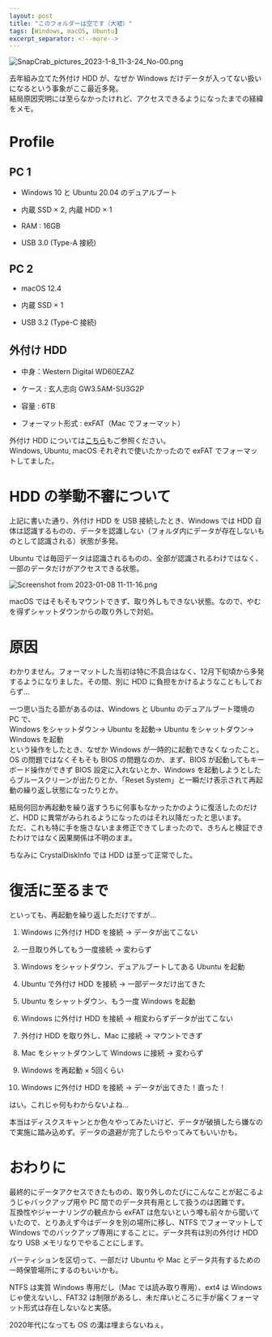 ```yaml
---
layout: post
title: "このフォルダーは空です（大嘘）"
tags: [Windows, macOS, Ubuntu]
excerpt_separator: <!--more-->
---
```


![SnapCrab_pictures_2023-1-8_11-3-24_No-00.png](..\..\..\assets\img\post\2023-01-08\SnapCrab_pictures_2023-1-8_11-3-24_No-00.png)

去年組み立てた外付け HDD が、なぜか Windows だけデータが入ってない扱いになるという事象がここ最近多発。  
結局原因究明には至らなかったけれど、アクセスできるようになったまでの経緯をメモ。

<!--more-->

# Profile

## PC 1

- Windows 10 と Ubuntu 20.04 のデュアルブート

- 内蔵 SSD × 2, 内蔵 HDD × 1

- RAM : 16GB

- USB 3.0 (Type-A 接続)

## PC 2

- macOS 12.4

- 内蔵 SSD × 1

- USB 3.2 (Type-C 接続)

## 外付け HDD

- 中身：Western Digital WD60EZAZ

- ケース : 玄人志向 GW3.5AM-SU3G2P

- 容量 : 6TB

- フォーマット形式 : exFAT（Mac でフォーマット）

外付け HDD については[こちら](https://blog.yotiosoft.com/2022/11/04/%E5%A4%96%E4%BB%98%E3%81%91HDD%E3%82%92%E7%B5%84%E3%81%BF%E7%AB%8B%E3%81%A6%E3%81%9F.html)もご参照ください。  
Windows, Ubuntu, macOS それぞれで使いたかったので exFAT でフォーマットしてました。

# HDD の挙動不審について

上記に書いた通り、外付け HDD を USB 接続したとき、Windows では HDD 自体は認識するものの、データを認識しない（フォルダ内にデータが存在しないものとして認識される）状態が多発。  

Ubuntu では毎回データは認識されるものの、全部が認識されるわけではなく、一部のデータだけがアクセスできる状態。  

![Screenshot from 2023-01-08 11-11-16.png](..\..\..\assets\img\post\2023-01-08\Screenshot%20from%202023-01-08%2011-11-16.png)

macOS ではそもそもマウントできず、取り外しもできない状態。なので、やむを得ずシャットダウンからの取り外しで対処。

# 原因

わかりません。フォーマットした当初は特に不具合はなく、12月下旬頃から多発するようになりました。その間、別に HDD に負担をかけるようなこともしておらず…  

一つ思い当たる節があるのは、Windows と Ubuntu のデュアルブート環境の PC で、  
Windows をシャットダウン→ Ubuntu を起動→ Ubuntu をシャットダウン→ Windows を起動  
という操作をしたとき、なぜか Windows が一時的に起動できなくなったこと。  
OS の問題ではなくそもそも BIOS の問題なのか、まず、BIOS が起動してもキーボード操作ができず BIOS 設定に入れないとか、Windows を起動しようとしたらブルースクリーンが出たりとか、「Reset System」と一瞬だけ表示されて再起動の繰り返し状態になったりとか。  

結局何回か再起動を繰り返すうちに何事もなかったかのように復活したのだけど、HDD に異常がみられるようになったのはそれ以降だったと思います。  
ただ、これも特に手を施さないまま修正できてしまったので、きちんと検証できたわけではなく因果関係は不明のまま。  

ちなみに CrystalDiskInfo では HDD は至って正常でした。

# 復活に至るまで

といっても、再起動を繰り返しただけですが…  

1. Windows に外付け HDD を接続 → データが出てこない

2. 一旦取り外してもう一度接続 → 変わらず

3. Windows をシャットダウン、デュアルブートしてある Ubuntu を起動

4. Ubuntu で外付け HDD を接続 → 一部データだけ出てきた

5. Ubuntu をシャットダウン、もう一度 Windows を起動

6. Windows に外付け HDD を接続 → 相変わらずデータが出てこない

7. 外付け HDD を取り外し、Mac に接続 → マウントできず

8. Mac をシャットダウンして Windows に接続 → 変わらず

9. Windows を再起動 × 5回くらい

10. Windows に外付け HDD を接続 → データが出てきた！直った！

はい。これじゃ何もわからないよね…   

本当はディスクスキャンとか色々やってみたいけど、データが破損したら嫌なので実施に踏み込めず。データの退避が完了したらやってみてもいいかも。 

# おわりに

最終的にデータアクセスできたものの、取り外しのたびにこんなことが起こるようじゃバックアップ用や PC 間でのデータ共有用として扱うのは困難です。  
互換性やジャーナリングの観点から exFAT は危ないという噂も前々から聞いていたので、とりあえず今はデータを別の場所に移し、NTFS でフォーマットして Windows でのバックアップ専用にすることに。データ共有は別の外付け HDD なり USB メモリなりでやることにします。  

パーティションを区切って、一部だけ Ubuntu や Mac とデータ共有するための一時保管場所にするのもいいかも。  

NTFS は実質 Windows 専用だし（Mac では読み取り専用）、ext4 は Windows じゃ使えないし、FAT32 は制限があるし、未だ痒いところに手が届くフォーマット形式は存在しないなと実感。  

2020年代になっても OS の溝は埋まらないねぇ。
